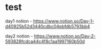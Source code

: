 # test
day1 notion - https://www.notion.so/Day-1-d40925b52d3440cdbc04ebfdb5793bb4

day2 notion - https://www.notion.so/Day-2-593828fcdca44c4f8c1aa1997160b50d

